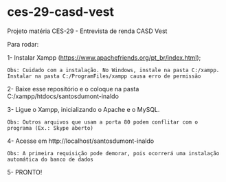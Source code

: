 ﻿# ces-29-casd-vest
Projeto matéria CES-29 - Entrevista de renda CASD Vest

Para rodar:

 1- Instalar Xampp (https://www.apachefriends.org/pt_br/index.html);
 
	Obs: Cuidado com a instalação. No Windows, instale na pasta C:/xampp. Instalar na pasta C:/ProgramFiles/xampp causa erro de permissão
	
 2- Baixe esse repositório e o coloque na pasta C:/xampp/htdocs/santosdumont-inaldo
 
 3- Ligue o Xampp, inicializando o Apache e o MySQL. 
 
	Obs: Outros arquivos que usam a porta 80 podem conflitar com o programa (Ex.: Skype aberto)
	
 4- Acesse em http://localhost/santosdumont-inaldo
 
	Obs: A primeira requisição pode demorar, pois ocorrerá uma instalação automática do banco de dados
	
 5- PRONTO!
